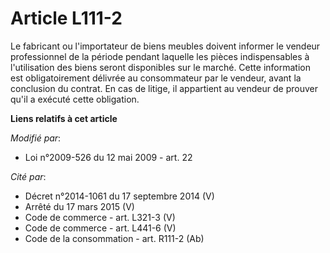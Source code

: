 # Article L111-2

Le fabricant ou l'importateur de biens meubles doivent informer le vendeur professionnel de la période pendant laquelle les
pièces indispensables à l'utilisation des biens seront disponibles sur le marché. Cette information est obligatoirement
délivrée au consommateur par le vendeur, avant la conclusion du contrat. En cas de litige, il appartient au vendeur de
prouver qu'il a exécuté cette obligation.

**Liens relatifs à cet article**

_Modifié par_:

  - Loi n°2009-526 du 12 mai 2009 - art. 22

_Cité par_:

  - Décret n°2014-1061 du 17 septembre 2014 (V)
  - Arrêté du 17 mars 2015 (V)
  - Code de commerce - art. L321-3 (V)
  - Code de commerce - art. L441-6 (V)
  - Code de la consommation - art. R111-2 (Ab)

